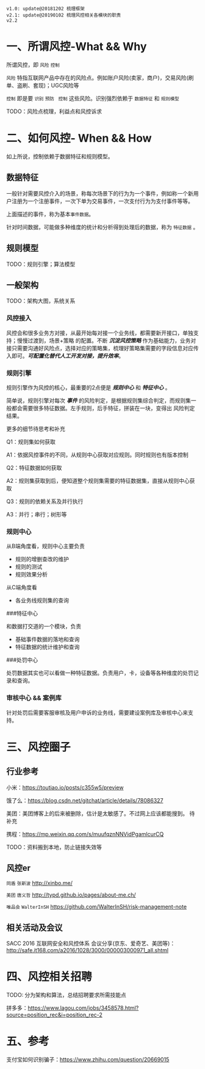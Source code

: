 ````
v1.0: update@20181202 梳理框架
v2.1: update@20190102 梳理风控相关各模块的职责
v2.2
````

# 一、所谓风控-What && Why

所谓风控，即 `风险` `控制`

`风险`  特指互联网产品中存在的风险点。例如账户风险(卖家，商户)，交易风险(刷单、盗刷、套现)；UGC风险等

`控制` 即是要 `识别`   `预防`  ` 控制` 这些风险。识别强烈依赖于 `数据特征` 和 `规则模型`

TODO：风险点梳理，利益点和风控诉求

# 二、如何风控- When && How

如上所说，控制依赖于数据特征和规则模型。

## 数据特征

一般针对需要风控介入的场景，称每次场景下的行为为一个事件，例如称一个新用户注册为一个注册事件，一次下单为交易事件，一次支付行为为支付事件等等。

上面描述的事件，称为基本`事件数据`。

针对时间数据，可能做多种维度的统计和分析得到处理后的数据，称为 `特征数据` 。

## 规则模型

TODO：规则引擎；算法模型

## 一般架构

TODO：架构大图，系统关系

### 风控接入

风控会和很多业务方对接，从最开始每对接一个业务线，都需要新开接口，单独支持；慢慢过渡到，场景+策略 的配置。不断 ***沉淀风控策略*** 作为基础能力，业务对接只需要沟通好风险点，选择对应的策略集，梳理好策略集需要的字段信息对应传入即可。***可配置化替代人工开发对接，提升效率***。

### 规则引擎

规则引擎作为风控的核心，最重要的2点便是 ***规则中心*** 和 ***特征中心*** 。

简单说，规则引擎对每次 ***事件*** 的风险判定，是根据规则集综合判定，而规则集一般都会需要很多特征数据。左手规则，后手特征，拼装在一块，变得出 风险判定结果。

更多的细节待思考和补充

Q1：规则集如何获取

A1：依据风控事件的不同，从规则中心获取对应规则。同时规则也有版本控制

Q2：特征数据如何获取

A2：规则集获取到后，便知道整个规则集需要的特征数据集，直接从规则中心获取

Q3：规则的依赖关系及并行执行

A3：并行；串行；树形等

### 规则中心

从B端角度看，规则中心主要负责

* 规则的增删查改的维护
* 规则的测试
* 规则效果分析

从C端角度看

* 各业务线规则集的查询

###特征中心

和数据打交道的一个模块，负责

* 基础事件数据的落地和查询
* 特征数据的统计维护和查询

###处罚中心

处罚数据其实也可以看做一种特征数据。负责用户，卡，设备等各种维度的处罚记录和查询。

### 审核中心 && 案例库

针对处罚后需要客服审核及用户申诉的业务线，需要建设案例库及审核中心来支持。



# 三、风控圈子

## 行业参考

小米：https://toutiao.io/posts/c355w5/preview

饿了么：https://blog.csdn.net/gitchat/article/details/78086327

美团：美团博客上的后来被删除，估计是太敏感了。不过网上应该都能搜到。 待补充

携程：https://mp.weixin.qq.com/s/muufqznNNVidPgamlcurCQ

TODO：资料搬到本地，防止链接失效等

## 风控er

`同盾` `张新波` http://xinbo.me/

`美团` `唐义哲` http://typd.github.io/pages/about-me.ch/

`唯品会` `WalterInSH`  https://github.com/WalterInSH/risk-management-note



## 相关活动及会议

SACC 2016 互联网安全和风控体系 会议分享(京东、爱奇艺、美团等)：http://safe.it168.com/a2016/1028/3000/000003000971_all.shtml



# 四、风控相关招聘

TODO: 分为架构和算法，总结招聘要求所需技能点

拼多多：https://www.lagou.com/jobs/3458578.html?source=position_rec&i=position_rec-2



# 五、参考

支付宝如何识别骗子：https://www.zhihu.com/question/20669015